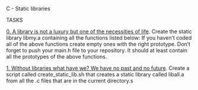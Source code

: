 C - Static libraries

TASKS

[0. A library is not a luxury but one of the necessities of life](libmy.a).
Create the static library libmy.a containing all the functions listed below:
If you haven’t coded all of the above functions create empty ones with the right prototype.
Don’t forget to push your main.h file to your repository. It should at least contain all the prototypes of the above functions.

[1. Without libraries what have we? We have no past and no future](create_static_lib.sh).
Create a script called create_static_lib.sh that creates a static library called liball.a from all the .c files that are in the current directory.s
